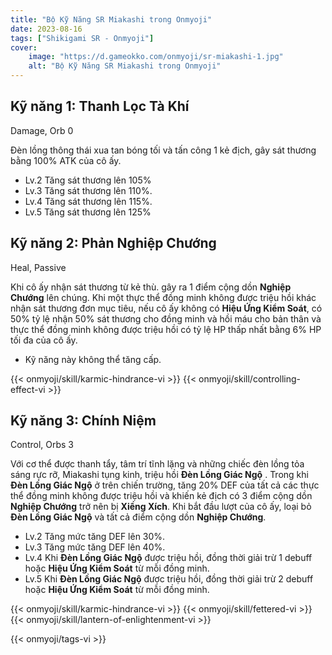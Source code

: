 ```yaml
---
title: "Bộ Kỹ Năng SR Miakashi trong Onmyoji"
date: 2023-08-16 
tags: ["Shikigami SR - Onmyoji"]
cover:
    image: "https://d.gameokko.com/onmyoji/sr-miakashi-1.jpg" 
    alt: "Bộ Kỹ Năng SR Miakashi trong Onmyoji"  
---
```


## Kỹ năng 1: Thanh Lọc Tà Khí
Damage, Orb 0

Đèn lồng thông thái xua tan bóng tối và tấn công 1 kẻ địch, gây sát thương bằng 100% ATK của cô ấy.

- Lv.2 Tăng sát thương lên 105%
- Lv.3 Tăng sát thương lên 110%.
- Lv.4 Tăng sát thương lên 115%.
- Lv.5 Tăng sát thương lên 125%
  
## Kỹ năng 2: Phản Nghiệp Chướng
Heal, Passive

Khi cô ấy nhận sát thương từ kẻ thù. gây ra 1 điểm cộng dồn **Nghiệp Chướng** lên chúng. Khi một thực thể đồng minh không được triệu hồi khác nhận sát thương đơn mục tiêu, nếu cô ấy không có **Hiệu Ứng Kiểm Soát**, có 50% tỷ lệ nhận 50% sát thương cho đồng minh và hồi máu cho bản thân và thực thể đồng minh không được triệu hồi có tỷ lệ HP thấp nhất bằng 6% HP tối đa của cô ấy.

- Kỹ năng này không thể tăng cấp.
 
{{< onmyoji/skill/karmic-hindrance-vi >}}
{{< onmyoji/skill/controlling-effect-vi >}}

## Kỹ năng 3: Chính Niệm
Control, Orbs 3

Với cơ thể được thanh tẩy, tâm trí tĩnh lặng và những chiếc đèn lồng tỏa sáng rực rỡ, Miakashi tụng kinh, triệu hồi **Đèn Lồng Giác Ngộ** . Trong khi **Đèn Lồng Giác Ngộ** ở trên chiến trường, tăng 20% ​​DEF của tất cả các thực thể đồng minh không được triệu hồi và khiến kẻ địch có 3 điểm cộng dồn **Nghiệp Chướng** trở nên bị **Xiềng Xích**. Khi bắt đầu lượt của cô ấy, loại bỏ **Đèn Lồng Giác Ngộ** và tất cả điểm cộng dồn **Nghiệp Chướng**.

- Lv.2 Tăng mức tăng DEF lên 30%.
- Lv.3 Tăng mức tăng DEF lên 40%.
- Lv.4 Khi **Đèn Lồng Giác Ngộ** được triệu hồi, đồng thời giải trừ 1 debuff hoặc **Hiệu Ứng Kiểm Soát** từ mỗi đồng minh. 
- Lv.5 Khi **Đèn Lồng Giác Ngộ** được triệu hồi, đồng thời giải trừ 2 debuff hoặc **Hiệu Ứng Kiểm Soát** từ mỗi đồng minh. 

{{< onmyoji/skill/karmic-hindrance-vi >}}
{{< onmyoji/skill/fettered-vi >}}
{{< onmyoji/skill/lantern-of-enlightenment-vi >}}

{{< onmyoji/tags-vi >}}